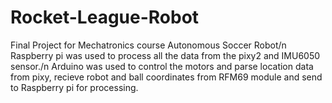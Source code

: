 # Rocket-League-Robot
Final Project for Mechatronics course
Autonomous Soccer Robot/n
Raspberry pi was used to process all the data from the pixy2 and IMU6050 sensor./n
Arduino was used to control the motors and parse location data from pixy, recieve robot and ball coordinates from RFM69 module and send to Raspberry pi for processing.
